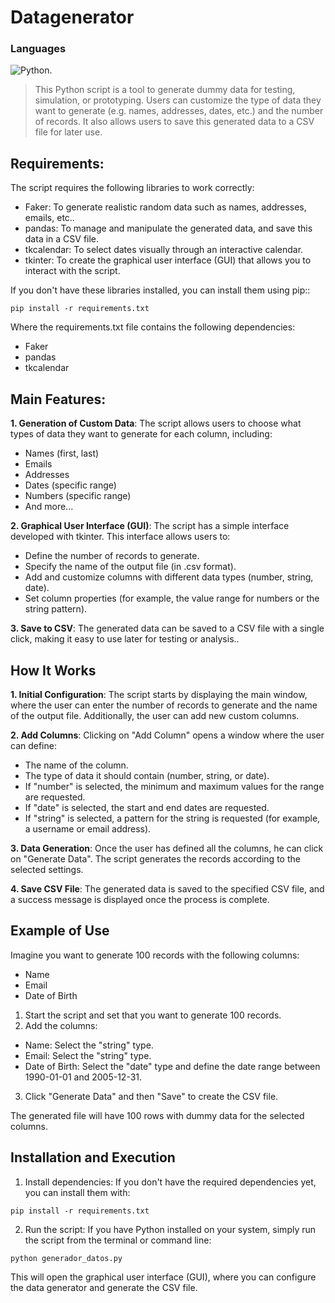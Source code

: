 # Datagenerator
### Languages
![Python.](https://img.shields.io/badge/Python-FFD43B?style=for-the-badge&logo=python&logoColor=blue "Python.")

>This Python script is a tool to generate dummy data for testing, simulation, or prototyping. Users can customize the type of data they want to generate (e.g. names, addresses, dates, etc.) and the number of records. It also allows users to save this generated data to a CSV file for later use.

## Requirements:

The script requires the following libraries to work correctly:

- Faker: To generate realistic random data such as names, addresses, emails, etc..
- pandas: To manage and manipulate the generated data, and save this data in a CSV file.
- tkcalendar: To select dates visually through an interactive calendar.
- tkinter: To create the graphical user interface (GUI) that allows you to interact with the script.

If you don't have these libraries installed, you can install them using pip::

`pip install -r requirements.txt`

Where the requirements.txt file contains the following dependencies:

- Faker
- pandas
- tkcalendar

## Main Features:
**1.	Generation of Custom Data**: The script allows users to choose what types of data they want to generate for each column, including:

- Names (first, last)
- Emails
- Addresses
- Dates (specific range)
- Numbers (specific range)
- And more...

**2.	Graphical User Interface (GUI)**: The script has a simple interface developed with tkinter. This interface allows users to:

- Define the number of records to generate.
- Specify the name of the output file (in .csv format).
- Add and customize columns with different data types (number, string, date).
- Set column properties (for example, the value range for numbers or the string pattern).

**3.	Save to CSV**: The generated data can be saved to a CSV file with a single click, making it easy to use later for testing or analysis..

## How It Works
**1.	Initial Configuration**: The script starts by displaying the main window, where the user can enter the number of records to generate and the name of the output file. Additionally, the user can add new custom columns.

**2.	Add Columns**: Clicking on "Add Column" opens a window where the user can define:

- The name of the column.
- The type of data it should contain (number, string, or date).
- If "number" is selected, the minimum and maximum values for the range are requested.
- If "date" is selected, the start and end dates are requested.
- If "string" is selected, a pattern for the string is requested (for example, a username or email address).

**3.	Data Generation**: Once the user has defined all the columns, he can click on "Generate Data". The script generates the records according to the selected settings.

**4.	Save CSV File**: The generated data is saved to the specified CSV file, and a success message is displayed once the process is complete.

## Example of Use
Imagine you want to generate 100 records with the following columns:

- Name
- Email
- Date of Birth
    
1.  Start the script and set that you want to generate 100 records.
2.	Add the columns:
- Name: Select the "string" type.
- Email: Select the "string" type.
- Date of Birth: Select the "date" type and define the date range between 1990-01-01 and 2005-12-31.
3.	Click "Generate Data" and then "Save" to create the CSV file.

The generated file will have 100 rows with dummy data for the selected columns.

## Installation and Execution
1.	Install dependencies: If you don't have the required dependencies yet, you can install them with:
	
`pip install -r requirements.txt`

2.	Run the script: If you have Python installed on your system, simply run the script from the terminal or command line:

`python generador_datos.py`

This will open the graphical user interface (GUI), where you can configure the data generator and generate the CSV file.

